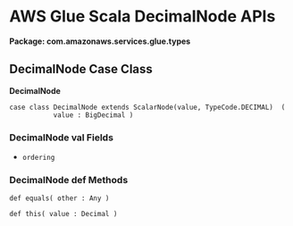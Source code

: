 # AWS Glue Scala DecimalNode APIs<a name="glue-etl-scala-apis-glue-types-decimalnode"></a>

**Package: com\.amazonaws\.services\.glue\.types**

## DecimalNode Case Class<a name="glue-etl-scala-apis-glue-types-decimalnode-case-class"></a>

 **DecimalNode**

```
case class DecimalNode extends ScalarNode(value, TypeCode.DECIMAL)  (
           value : BigDecimal )
```

### DecimalNode val Fields<a name="glue-etl-scala-apis-glue-types-decimalnode-case-class-vals"></a>
+ `ordering`

### DecimalNode def Methods<a name="glue-etl-scala-apis-glue-types-decimalnode-case-class-defs"></a>

```
def equals( other : Any )
```

```
def this( value : Decimal )
```
